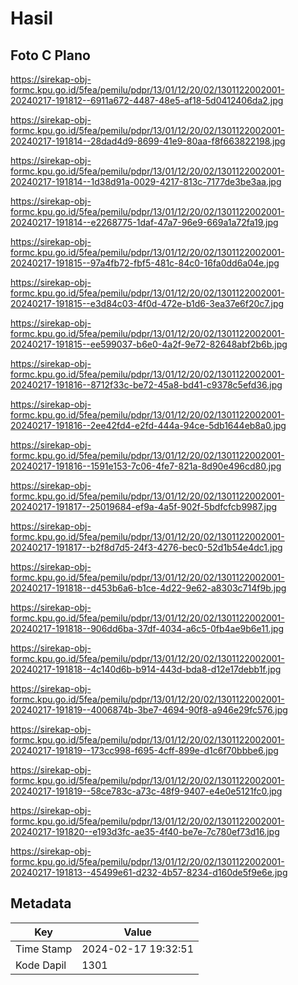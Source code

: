# Hasil

## Foto C Plano

https://sirekap-obj-formc.kpu.go.id/5fea/pemilu/pdpr/13/01/12/20/02/1301122002001-20240217-191812--6911a672-4487-48e5-af18-5d0412406da2.jpg

https://sirekap-obj-formc.kpu.go.id/5fea/pemilu/pdpr/13/01/12/20/02/1301122002001-20240217-191814--28dad4d9-8699-41e9-80aa-f8f663822198.jpg

https://sirekap-obj-formc.kpu.go.id/5fea/pemilu/pdpr/13/01/12/20/02/1301122002001-20240217-191814--1d38d91a-0029-4217-813c-7177de3be3aa.jpg

https://sirekap-obj-formc.kpu.go.id/5fea/pemilu/pdpr/13/01/12/20/02/1301122002001-20240217-191814--e2268775-1daf-47a7-96e9-669a1a72fa19.jpg

https://sirekap-obj-formc.kpu.go.id/5fea/pemilu/pdpr/13/01/12/20/02/1301122002001-20240217-191815--97a4fb72-fbf5-481c-84c0-16fa0dd6a04e.jpg

https://sirekap-obj-formc.kpu.go.id/5fea/pemilu/pdpr/13/01/12/20/02/1301122002001-20240217-191815--e3d84c03-4f0d-472e-b1d6-3ea37e6f20c7.jpg

https://sirekap-obj-formc.kpu.go.id/5fea/pemilu/pdpr/13/01/12/20/02/1301122002001-20240217-191815--ee599037-b6e0-4a2f-9e72-82648abf2b6b.jpg

https://sirekap-obj-formc.kpu.go.id/5fea/pemilu/pdpr/13/01/12/20/02/1301122002001-20240217-191816--8712f33c-be72-45a8-bd41-c9378c5efd36.jpg

https://sirekap-obj-formc.kpu.go.id/5fea/pemilu/pdpr/13/01/12/20/02/1301122002001-20240217-191816--2ee42fd4-e2fd-444a-94ce-5db1644eb8a0.jpg

https://sirekap-obj-formc.kpu.go.id/5fea/pemilu/pdpr/13/01/12/20/02/1301122002001-20240217-191816--1591e153-7c06-4fe7-821a-8d90e496cd80.jpg

https://sirekap-obj-formc.kpu.go.id/5fea/pemilu/pdpr/13/01/12/20/02/1301122002001-20240217-191817--25019684-ef9a-4a5f-902f-5bdfcfcb9987.jpg

https://sirekap-obj-formc.kpu.go.id/5fea/pemilu/pdpr/13/01/12/20/02/1301122002001-20240217-191817--b2f8d7d5-24f3-4276-bec0-52d1b54e4dc1.jpg

https://sirekap-obj-formc.kpu.go.id/5fea/pemilu/pdpr/13/01/12/20/02/1301122002001-20240217-191818--d453b6a6-b1ce-4d22-9e62-a8303c714f9b.jpg

https://sirekap-obj-formc.kpu.go.id/5fea/pemilu/pdpr/13/01/12/20/02/1301122002001-20240217-191818--906dd6ba-37df-4034-a6c5-0fb4ae9b6e11.jpg

https://sirekap-obj-formc.kpu.go.id/5fea/pemilu/pdpr/13/01/12/20/02/1301122002001-20240217-191818--4c140d6b-b914-443d-bda8-d12e17debb1f.jpg

https://sirekap-obj-formc.kpu.go.id/5fea/pemilu/pdpr/13/01/12/20/02/1301122002001-20240217-191819--4006874b-3be7-4694-90f8-a946e29fc576.jpg

https://sirekap-obj-formc.kpu.go.id/5fea/pemilu/pdpr/13/01/12/20/02/1301122002001-20240217-191819--173cc998-f695-4cff-899e-d1c6f70bbbe6.jpg

https://sirekap-obj-formc.kpu.go.id/5fea/pemilu/pdpr/13/01/12/20/02/1301122002001-20240217-191819--58ce783c-a73c-48f9-9407-e4e0e5121fc0.jpg

https://sirekap-obj-formc.kpu.go.id/5fea/pemilu/pdpr/13/01/12/20/02/1301122002001-20240217-191820--e193d3fc-ae35-4f40-be7e-7c780ef73d16.jpg

https://sirekap-obj-formc.kpu.go.id/5fea/pemilu/pdpr/13/01/12/20/02/1301122002001-20240217-191813--45499e61-d232-4b57-8234-d160de5f9e6e.jpg


## Metadata

| Key        | Value               |
| ---------- | ------------------- |
| Time Stamp | 2024-02-17 19:32:51 |
| Kode Dapil | 1301                |



